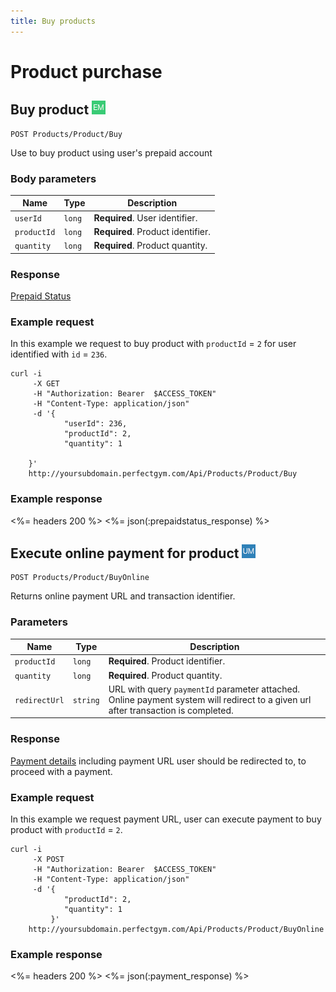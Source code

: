 ```yaml
---
title: Buy products
---
```

# Product purchase

##  Buy product ![alt text][EM]

    POST Products/Product/Buy

Use to buy product using user's prepaid account 

### Body parameters

Name 	     	    | Type  	| Description
--------------------|-----------|--------------------
`userId`  	   		|`long`     | **Required**. User identifier.
`productId`  	    |`long`     | **Required**. Product identifier.
`quantity`  	    |`long`     | **Required**. Product quantity.


### Response

[Prepaid Status][PrepaidStatus] 



### Example request

In this example we request to buy product with `productId` = `2` for user identified with `id` = `236`.

``` command-line
curl -i 
     -X GET 
     -H "Authorization: Bearer  $ACCESS_TOKEN"  
     -H "Content-Type: application/json" 
     -d '{
        	"userId": 236,        	
    		"productId": 2,
			"quantity": 1

    }' 
    http://yoursubdomain.perfectgym.com/Api/Products/Product/Buy     	
```


### Example response

<%= headers 200 %>
<%= json(:prepaidstatus_response) %>



## Execute online payment for product ![alt text][UM]

    POST Products/Product/BuyOnline

Returns online payment URL and transaction identifier.


### Parameters

Name      	   | Type  	   | Description
---------------|-----------|--------------------
`productId`    |`long`     | **Required**. Product identifier.
`quantity`     |`long`     | **Required**. Product quantity.
`redirectUrl`  |`string`   | URL with query `paymentId` parameter attached. Online payment system will redirect to a given url after transaction is completed. 



### Response

[Payment details][PaymentDetails] including payment URL user should be redirected to, to proceed with a payment.



### Example request

In this example we request payment URL, user can execute payment to buy product with `productId` = `2`.

``` command-line
curl -i 
     -X POST 
     -H "Authorization: Bearer  $ACCESS_TOKEN"  
     -H "Content-Type: application/json" 
     -d '{        	
    		"productId": 2,
			"quantity": 1
         }' 
    http://yoursubdomain.perfectgym.com/Api/Products/Product/BuyOnline
```

### Example response

<%= headers 200 %>
<%= json(:payment_response) %>

[PaymentDetails]: /appendix/datatypes/paymentdetails
[PrepaidStatus]: /appendix/datatypes/prepaiddetails
[EM]: /assets/images/employee.png "Employee mode"
[UM]: /assets/images/user.png "User mode"
